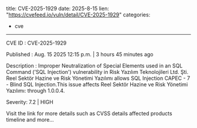  
title: CVE-2025-1929
date: 2025-8-15
lien: "https://cvefeed.io/vuln/detail/CVE-2025-1929"
categories:
  - cve
---

CVE ID : CVE-2025-1929

Published :  Aug. 15
2025
12:15 p.m. | 3 hours
45 minutes ago

Description : Improper Neutralization of Special Elements used in an SQL Command ('SQL Injection') vulnerability in Risk Yazılım Teknolojileri Ltd. Şti. Reel Sektör Hazine ve Risk Yönetimi Yazılımı allows SQL Injection
CAPEC - 7 - Blind SQL Injection.This issue affects Reel Sektör Hazine ve Risk Yönetimi Yazılımı: through 1.0.0.4.

Severity: 7.2 | HIGH

Visit the link for more details
such as CVSS details
affected products
timeline
and more...
